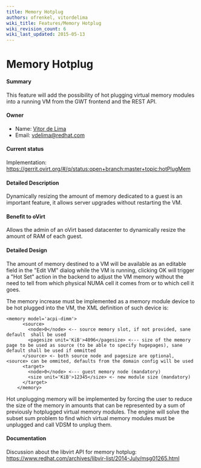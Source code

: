 ```yaml
---
title: Memory Hotplug
authors: ofrenkel, vitordelima
wiki_title: Features/Memory Hotplug
wiki_revision_count: 6
wiki_last_updated: 2015-05-13
---
```


# Memory Hotplug

#### Summary

This feature will add the possibility of hot plugging virtual memory modules into a running VM from the GWT frontend and the REST API.

#### Owner

*   Name: [ Vitor de Lima](User:Vitordelima)
*   Email: vdelima@redhat.com

#### Current status

Implementation: <https://gerrit.ovirt.org/#/q/status:open+branch:master+topic:hotPlugMem>

#### Detailed Description

Dynamically resizing the amount of memory dedicated to a guest is an important feature, it allows server upgrades without restarting the VM.

#### Benefit to oVirt

Allows the admin of an oVirt based datacenter to dynamically resize the amount of RAM of each guest.

#### Detailed Design

The amount of memory destined to a VM will be available as an editable field in the "Edit VM" dialog while the VM is running, clicking OK will trigger a "Hot Set" action in the backend to adjust the VM memory without the need to tell from which physical NUMA cell it comes from or to which cell it goes.

The memory increase must be implemented as a memory module device to be hot plugged into the VM, the XML definition of such device is:

    <memory model='acpi-dimm'>
          <source>
            <node>0</node> <-- source memory slot, if not provided, sane default  shall be used
            <pagesize unit='KiB'>4096</pagesize> <--- size of the memory page to be used as source (to be able to specify hugepages), sane default shall be used if ommitted
          </source> <- both source node and pagesize are optional, <source> can be ommited, defaults from the domain config will be used
          <target>
            <node>0</node> <--- guest memory node (mandatory)
            <size unit='KiB'>12345</size> <- new module size (mandatory)
          </target>
        </memory>

Hot unplugging memory will be implemented by forcing the user to reduce the size of the memory in amounts that can be represented by a sum of previously hotplugged virtual memory modules. The engine will solve the subset sum problem to find which virtual memory modules must be unplugged and call VDSM to unplug them.

#### Documentation

Discussion about the libvirt API for memory hotplug: <https://www.redhat.com/archives/libvir-list/2014-July/msg01265.html>
